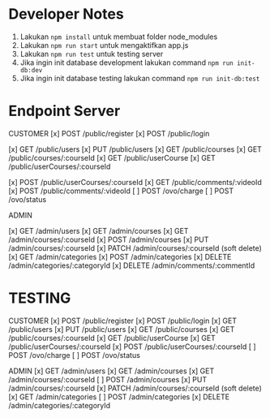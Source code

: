 # Developer Notes

1. Lakukan `npm install` untuk membuat folder node_modules
2. Lakukan `npm run start` untuk mengaktifkan app.js
3. Lakukan `npm run test` untuk testing server
4. Jika ingin init database development lakukan command `npm run init-db:dev`
5. Jika ingin init database testing lakukan command `npm run init-db:test`


# Endpoint Server

CUSTOMER
[x] POST /public/register
[x] POST /public/login

[x] GET /public/users
[x] PUT /public/users
[x] GET /public/courses
[x] GET /public/courses/:courseId
[x] GET /public/userCourse
[x] GET /public/userCourses/:courseId

[x] POST /public/userCourses/:courseId
[x] GET /public/comments/:videoId
[x] POST /public/comments/:videoId
[ ] POST /ovo/charge
[ ] POST /ovo/status

ADMIN

[x] GET /admin/users
[x] GET /admin/courses
[x] GET /admin/courses/:courseId
[x] POST /admin/courses
[x] PUT /admin/courses/:courseId
[x] PATCH /admin/courses/:courseId (soft delete)
[x] GET /admin/categories
[x] POST /admin/categories
[x] DELETE /admin/categories/:categoryId
[x] DELETE /admin/comments/:commentId

# TESTING

CUSTOMER
[x] POST /public/register
[x] POST /public/login
[x] GET /public/users
[x] PUT /public/users
[x] GET /public/courses
[x] GET /public/courses/:courseId
[x] GET /public/userCourse
[x] GET /public/userCourses/:courseId
[x] POST /public/userCourses/:courseId
[ ] POST /ovo/charge
[ ] POST /ovo/status

ADMIN
[x] GET /admin/users
[x] GET /admin/courses
[x] GET /admin/courses/:courseId
[ ] POST /admin/courses
[x] PUT /admin/courses/:courseId
[x] PATCH /admin/courses/:courseId (soft delete)
[x] GET /admin/categories
[ ] POST /admin/categories
[x] DELETE /admin/categories/:categoryId

